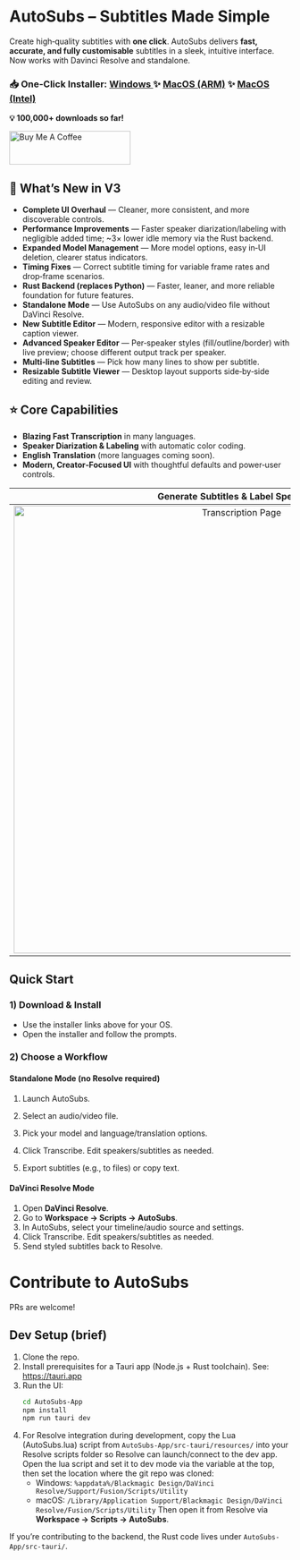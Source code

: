 # AutoSubs – Subtitles Made Simple
Create high‑quality subtitles with **one click**. AutoSubs delivers **fast, accurate, and fully customisable** subtitles in a sleek, intuitive interface. Now works with Davinci Resolve and standalone.

### 📥 One-Click Installer: [Windows ](https://github.com/tmoroney/auto-subs/releases/latest/download/AutoSubs-windows-x86_64.exe) ✨ [MacOS (ARM)](https://github.com/tmoroney/auto-subs/releases/latest/download/AutoSubs-Mac-ARM.pkg) ✨ [MacOS (Intel)](https://github.com/tmoroney/auto-subs/releases/latest/download/AutoSubs-Mac-Intel.pkg)
**💡 100,000+ downloads so far!**

<a href="https://www.buymeacoffee.com/tmoroney" target="_blank"><img src="https://cdn.buymeacoffee.com/buttons/v2/default-yellow.png" alt="Buy Me A Coffee" style="height: 60px !important;width: 217px !important;" ></a>

## 🚀 What’s New in V3
- **Complete UI Overhaul** — Cleaner, more consistent, and more discoverable controls.
- **Performance Improvements** — Faster speaker diarization/labeling with negligible added time; ~3× lower idle memory via the Rust backend.
- **Expanded Model Management** — More model options, easy in‑UI deletion, clearer status indicators.
- **Timing Fixes** — Correct subtitle timing for variable frame rates and drop‑frame scenarios.
- **Rust Backend (replaces Python)** — Faster, leaner, and more reliable foundation for future features.
- **Standalone Mode** — Use AutoSubs on any audio/video file without DaVinci Resolve.
- **New Subtitle Editor** — Modern, responsive editor with a resizable caption viewer.
- **Advanced Speaker Editor** — Per‑speaker styles (fill/outline/border) with live preview; choose different output track per speaker.
- **Multi‑line Subtitles** — Pick how many lines to show per subtitle.
- **Resizable Subtitle Viewer** — Desktop layout supports side‑by‑side editing and review.

## ⭐ Core Capabilities
- **Blazing Fast Transcription** in many languages.
- **Speaker Diarization & Labeling** with automatic color coding.
- **English Translation** (more languages coming soon).
- **Modern, Creator‑Focused UI** with thoughtful defaults and power‑user controls.

Generate Subtitles & Label Speakers |  Advanced Settings
:-------------------------:|:-------------------------:
<img width="800" alt="Transcription Page" src="https://github.com/user-attachments/assets/ca00769b-93e2-4127-b604-a9108bf8451a"> | <img width="800" alt="Advanced Settings" src="https://github.com/user-attachments/assets/be1a111a-71c5-4d8d-ad8c-d9e889e3e7ab">


## Quick Start
### 1) Download & Install
- Use the installer links above for your OS.
- Open the installer and follow the prompts.

### 2) Choose a Workflow
#### Standalone Mode (no Resolve required)
1. Launch AutoSubs.
2. Select an audio/video file.
3. Pick your model and language/translation options.

4. Click Transcribe. Edit speakers/subtitles as needed.
5. Export subtitles (e.g., to files) or copy text.

#### DaVinci Resolve Mode
1. Open **DaVinci Resolve**.
2. Go to **Workspace → Scripts → AutoSubs**.
3. In AutoSubs, select your timeline/audio source and settings.
4. Click Transcribe. Edit speakers/subtitles as needed.
5. Send styled subtitles back to Resolve.

# Contribute to AutoSubs
PRs are welcome!

## Dev Setup (brief)
1. Clone the repo.
2. Install prerequisites for a Tauri app (Node.js + Rust toolchain). See: https://tauri.app
3. Run the UI:
   ```bash
   cd AutoSubs-App
   npm install
   npm run tauri dev
   ```
4. For Resolve integration during development, copy the Lua (AutoSubs.lua) script from `AutoSubs-App/src-tauri/resources/` into your Resolve scripts folder so Resolve can launch/connect to the dev app. Open the lua script and set it to dev mode via the variable at the top, then set the location where the git repo was cloned:
   - Windows: `%appdata%/Blackmagic Design/DaVinci Resolve/Support/Fusion/Scripts/Utility`
   - macOS: `/Library/Application Support/Blackmagic Design/DaVinci Resolve/Fusion/Scripts/Utility`
   Then open it from Resolve via **Workspace → Scripts → AutoSubs**.

If you’re contributing to the backend, the Rust code lives under `AutoSubs-App/src-tauri/`.
